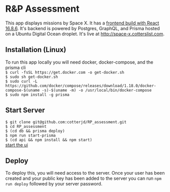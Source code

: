 # R&P Assessment 

This app displays missions by Space X. It has a <a href="https://github.com/cotterjd/rp_ui">frontend build with React 16.8.6</a>. It's backend is powered by Postgres, GraphQL, and Prisma hosted on a Ubuntu Digital Ocean droplet. It's live at http://space-x.cotterslist.com. 

## Installation (Linux)

To run this app locally you will need docker, docker-compose, and the prisma cli <br />
`$ curl -fsSL https://get.docker.com -o get-docker.sh`<br />
`$ sudo sh get-docker.sh`<br />
`$ sudo curl -L https://github.com/docker/compose/releases/download/1.18.0/docker-compose-$(uname -s)-$(uname -m) -o /usr/local/bin/docker-compose`<br />
`$ sudo npm install -g prisma`

## Start Server

`$ git clone git@github.com:cotterjd/RP_assessment.git`<br />
`$ cd RP_assessment`<br />
`$ (cd db && prisma deploy)`<br />
`$ npm run start-prisma`<br />
`$ (cd api && npm install && npm start)`<br />
<a href="https://github.com/cotterjd/rp_ui/blob/gh-pages/README.md">start the ui</a>


## Deploy 

To deploy this, you will need access to the server. Once your user has been created and your public key has been added to the server you can run `npm run deploy` followed by your server password. 
